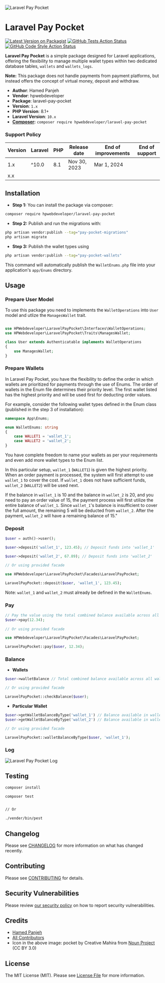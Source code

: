 ![Laravel Pay Pocket](https://github.com/HPWebdeveloper/laravel-pay-pocket/assets/16323354/8e8ebcf6-f8d4-4811-b97c-fb6362e3f019)

# Laravel Pay Pocket

[![Latest Version on Packagist](https://img.shields.io/packagist/v/hpwebdeveloper/laravel-pay-pocket.svg?style=flat-square)](https://packagist.org/packages/hpwebdeveloper/laravel-pay-pocket)
[![GitHub Tests Action Status](https://img.shields.io/github/actions/workflow/status/hpwebdeveloper/laravel-pay-pocket/run-tests.yml?branch=main&label=tests&style=flat-square)](https://github.com/hpwebdeveloper/laravel-pay-pocket/actions?query=workflow%3Arun-tests+branch%3Amain)
[![GitHub Code Style Action Status](https://img.shields.io/github/actions/workflow/status/hpwebdeveloper/laravel-pay-pocket/fix-php-code-style-issues.yml?branch=main&label=code%20style&style=flat-square)](https://github.com/hpwebdeveloper/laravel-pay-pocket/actions?query=workflow%3A"Fix+PHP+code+style+issues"+branch%3Amain)

**Laravel Pay Pocket** is a simple package designed for Laravel applications, offering the flexibility to manage multiple wallet types within two dedicated database tables, `wallets` and `wallets_logs`.

**Note:** This package does not handle payments from payment platforms, but instead offers the concept of virtual money, deposit and withdraw.

* **Author**: Hamed Panjeh
* **Vendor**: hpwebdeveloper
* **Package**: laravel-pay-pocket
* **Version**: `1.x`
* **PHP Version**: 8.1+
* **Laravel Version**: `10.x`
* **[Composer](https://getcomposer.org/):** `composer require hpwebdeveloper/laravel-pay-pocket`


### Support Policy

| Version | Laravel        | PHP         | Release date | End of improvements | End of support |
|---------|----------------|-------------|--------------|---------------------|----------------|
| 1.x     | ^10.0 | 8.1 | Nov 30, 2023 | Mar 1, 2024         |     |   |
| x.x     |  |  |  |          |     |   |


## Installation



- **Step 1:** You can install the package via composer:

```bash
composer require hpwebdeveloper/laravel-pay-pocket
```

- **Step 2:** Publish and run the migrations with:

```bash
php artisan vendor:publish --tag="pay-pocket-migrations"
php artisan migrate
```


- **Step 3:** Publish the wallet types using

```bash
php artisan vendor:publish --tag="pay-pocket-wallets"
```

This command will automatically publish the `WalletEnums.php` file into your application's `app/Enums` directory.

## Usage

### Prepare User Model

To use this package you need to implements the `WalletOperations` into `User` model and utlize the  `ManagesWallet` trait.

```php

use HPWebdeveloper\LaravelPayPocket\Interfaces\WalletOperations;
use HPWebdeveloper\LaravelPayPocket\Traits\ManagesWallet;

class User extends Authenticatable implements WalletOperations
{
    use ManagesWallet;
}
```

### Prepare Wallets

In Laravel Pay Pocket, you have the flexibility to define the order in which wallets are prioritized for payments through the use of Enums. The order of wallets in the Enum file determines their priority level. The first wallet listed has the highest priority and will be used first for deducting order values. 

For example, consider the following wallet types defined in the Enum class (published in the step 3 of installation):
```php
namespace App\Enums;

enum WalletEnums: string
{
    case WALLET1 = 'wallet_1';
    case WALLET2 = 'wallet_2';
}

```
You have complete freedom to name your wallets as per your requirements and even add more wallet types to the Enum list.


In this particular setup, `wallet_1` (`WALLET1`) is given the highest priority. When an order payment is processed, the system will first attempt to use `wallet_1` to cover the cost. If `wallet_1` does not have sufficient funds, `wallet_2` (`WALLET2`) will be used next.

If the balance in `wallet_1` is 10 and the balance in `wallet_2` is 20, and you need to pay an order value of 15, the payment process will first utilize the entire balance of `wallet_1`. Since `wallet_1`'s balance is insufficient to cover the full amount, the remaining 5 will be deducted from `wallet_2`. After the payment, `wallet_2` will have a remaining balance of 15."


### Deposit

```php
$user = auth()->user();

$user->deposit('wallet_1', 123.45); // Deposit funds into 'wallet_1'

$user->deposit('wallet_2', 67.89); // Deposit funds into 'wallet_2'

// Or using provided facade

use HPWebdeveloper\LaravelPayPocket\Facades\LaravelPayPocket;

LaravelPayPocket::deposit($user, 'wallet_1', 123.45);

```
Note: `wallet_1` and `wallet_2` must already be defined in the `WalletEnums`.

### Pay
```php
// Pay the value using the total combined balance available across all wallets
$user->pay(12.34);
 
// Or using provided facade

use HPWebdeveloper\LaravelPayPocket\Facades\LaravelPayPocket;

LaravelPayPocket::pay($user, 12.34);
```

### Balance

- **Wallets**
```php
$user->walletBalance // Total combined balance available across all wallets

// Or using provided facade

LaravelPayPocket::checkBalance($user);
```

- **Particular Wallet**
```php
$user->getWalletBalanceByType('wallet_1') // Balance available in wallet_1
$user->getWalletBalanceByType('wallet_2') // Balance available in wallet_2

// Or using provided facade

LaravelPayPocket::walletBalanceByType($user, 'wallet_1');
```

### Log
![Laravel Pay Pocket Log](https://github.com/HPWebdeveloper/laravel-pay-pocket/assets/16323354/a242d335-8bd2-4af1-aa38-4e95b8870941)


## Testing

```bash
composer install

composer test


// Or

./vender/bin/pest
```

## Changelog

Please see [CHANGELOG](CHANGELOG.md) for more information on what has changed recently.

## Contributing

Please see [CONTRIBUTING](CONTRIBUTING.md) for details.

## Security Vulnerabilities

Please review [our security policy](../../security/policy) on how to report security vulnerabilities.

## Credits

- [Hamed Panjeh](https://github.com/HPWebdeveloper)
- [All Contributors](../../contributors)
- Icon in the above image: pocket by Creative Mahira from [Noun Project](https://thenounproject.com/browse/icons/term/pocket/) (CC BY 3.0)

## License

The MIT License (MIT). Please see [License File](LICENSE.md) for more information.
